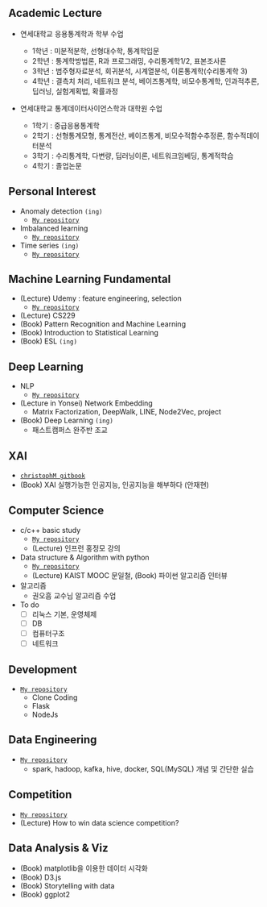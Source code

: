 ## Academic Lecture
- 연세대학교 응용통계학과 학부 수업
  - 1학년 : 미분적분학, 선형대수학, 통계학입문
  - 2학년 : 통계학방법론, R과 프로그래밍, 수리통계학1/2, 표본조사론
  - 3학년 : 범주형자료분석, 회귀분석, 시계열분석, 이론통계학(수리통계학 3)
  - 4학년 : 결측치 처리, 네트워크 분석, 베이즈통계학, 비모수통계학, 인과적추론, 딥러닝, 실험계획법, 확률과정

- 연세대학교 통계데이터사이언스학과 대학원 수업
  - 1학기 : 중급응용통계학
  - 2학기 : 선형통계모형, 통계전산, 베이즈통계, 비모수적함수추정론, 함수적데이터분석
  - 3학기 : 수리통계학, 다변량, 딥러닝이론, 네트워크임베딩, 통계적학습
  - 4학기 : 졸업논문

## Personal Interest
- Anomaly detection `(ing)`
  - [`My repository`](https://github.com/minsoo9506/anomaly-detection-study)
- Imbalanced learning
  - [`My repository`](https://github.com/minsoo9506/imbalanced-learning-study)
- Time series `(ing)`
  - [`My repository`](https://github.com/minsoo9506/time-series-study)

## Machine Learning Fundamental
- (Lecture) Udemy : feature engineering, selection
  - [`My repository`](https://github.com/minsoo9506/udemy_FE_FS)
- (Lecture) CS229
- (Book) Pattern Recognition and Machine Learning
- (Book) Introduction to Statistical Learning
- (Book) ESL `(ing)`

## Deep Learning
- NLP
  - [`My repository`](https://github.com/minsoo9506/NLP-study)
- (Lecture in Yonsei) Network Embedding
  - Matrix Factorization, DeepWalk, LINE, Node2Vec, project
- (Book) Deep Learning `(ing)`
  - 패스트캠퍼스 완주반 조교

## XAI
  - [`christophM gitbook`](https://github.com/christophM/interpretable-ml-book)
  - (Book) XAI 실행가능한 인공지능, 인공지능을 해부하다 (안재현)

## Computer Science
- c/c++ basic study
  - [`My repository`](https://github.com/minsoo9506/c-and-cpp)
  - (Lecture) 인프런 홍정모 강의
- Data structure & Algorithm with python
  - [`My repository`](https://github.com/minsoo9506/DS-AL-study)
  - (Lecture) KAIST MOOC 문일철, (Book) 파이썬 알고리즘 인터뷰
- 알고리즘
  - 권오흠 교수님 알고리즘 수업
- To do
  - [ ] 리눅스 기본, 운영체제
  - [ ] DB
  - [ ] 컴퓨터구조
  - [ ] 네트워크

## Development
- [`My repository`](https://github.com/minsoo9506/web-dev-study)
  - Clone Coding
  - Flask
  - NodeJs

## Data Engineering
- [`My repository`](https://github.com/minsoo9506/Data-Engineering-study)
  - spark, hadoop, kafka, hive, docker, SQL(MySQL) 개념 및 간단한 실습
  
## Competition
- [`My repository`](https://github.com/minsoo9506/CompetitionStudy)
- (Lecture) How to win data science competition? 

## Data Analysis & Viz
- (Book) matplotlib을 이용한 데이터 시각화
- (Book) D3.js
- (Book) Storytelling with data
- (Book) ggplot2